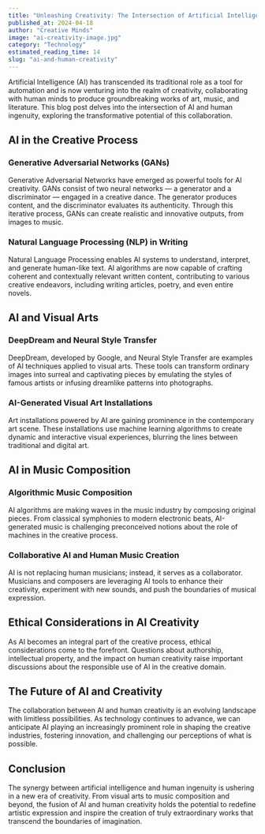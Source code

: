```yaml
---
title: "Unleashing Creativity: The Intersection of Artificial Intelligence and Human Ingenuity"
published_at: 2024-04-18
author: "Creative Minds"
image: "ai-creativity-image.jpg"
category: "Technology"
estimated_reading_time: 14
slug: "ai-and-human-creativity"
---
```


Artificial Intelligence (AI) has transcended its traditional role as a tool for automation and is now venturing into the realm of creativity, collaborating with human minds to produce groundbreaking works of art, music, and literature. This blog post delves into the intersection of AI and human ingenuity, exploring the transformative potential of this collaboration.

## AI in the Creative Process

### Generative Adversarial Networks (GANs)

Generative Adversarial Networks have emerged as powerful tools for AI creativity. GANs consist of two neural networks — a generator and a discriminator — engaged in a creative dance. The generator produces content, and the discriminator evaluates its authenticity. Through this iterative process, GANs can create realistic and innovative outputs, from images to music.

### Natural Language Processing (NLP) in Writing

Natural Language Processing enables AI systems to understand, interpret, and generate human-like text. AI algorithms are now capable of crafting coherent and contextually relevant written content, contributing to various creative endeavors, including writing articles, poetry, and even entire novels.

## AI and Visual Arts

### DeepDream and Neural Style Transfer

DeepDream, developed by Google, and Neural Style Transfer are examples of AI techniques applied to visual arts. These tools can transform ordinary images into surreal and captivating pieces by emulating the styles of famous artists or infusing dreamlike patterns into photographs.

### AI-Generated Visual Art Installations

Art installations powered by AI are gaining prominence in the contemporary art scene. These installations use machine learning algorithms to create dynamic and interactive visual experiences, blurring the lines between traditional and digital art.

## AI in Music Composition

### Algorithmic Music Composition

AI algorithms are making waves in the music industry by composing original pieces. From classical symphonies to modern electronic beats, AI-generated music is challenging preconceived notions about the role of machines in the creative process.

### Collaborative AI and Human Music Creation

AI is not replacing human musicians; instead, it serves as a collaborator. Musicians and composers are leveraging AI tools to enhance their creativity, experiment with new sounds, and push the boundaries of musical expression.

## Ethical Considerations in AI Creativity

As AI becomes an integral part of the creative process, ethical considerations come to the forefront. Questions about authorship, intellectual property, and the impact on human creativity raise important discussions about the responsible use of AI in the creative domain.

## The Future of AI and Creativity

The collaboration between AI and human creativity is an evolving landscape with limitless possibilities. As technology continues to advance, we can anticipate AI playing an increasingly prominent role in shaping the creative industries, fostering innovation, and challenging our perceptions of what is possible.

## Conclusion

The synergy between artificial intelligence and human ingenuity is ushering in a new era of creativity. From visual arts to music composition and beyond, the fusion of AI and human creativity holds the potential to redefine artistic expression and inspire the creation of truly extraordinary works that transcend the boundaries of imagination.
